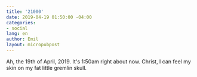 ```yaml
---
title: '21000'
date: 2019-04-19 01:50:00 -04:00
categories:
- social
lang: en
author: Emil
layout: micropubpost
---
```


Ah, the 19th of April, 2019. It's 1:50am right about now. Christ, I can feel my skin on my fat little gremlin skull.

